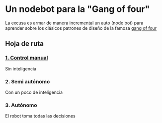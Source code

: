 # Un nodebot para la "Gang of four"

La excusa es armar de manera incremental un auto (node bot) para aprender sobre los clásicos patrones de diseño de la famosa [gang of four](http://wiki.c2.com/?GangOfFour)

## Hoja de ruta

### [1. Control manual](manual/)
Sin inteligencia

### 2. Semi autónomo
Con un poco de inteligencia

### 3. Autónomo
El robot toma todas las decisiones
